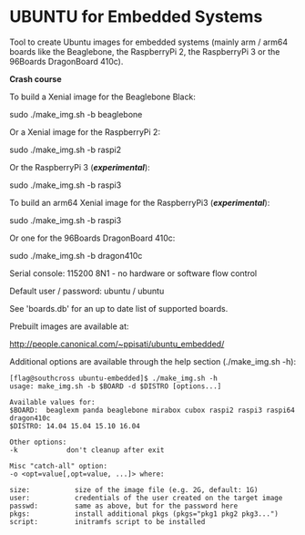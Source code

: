 # UBUNTU for Embedded Systems

Tool to create Ubuntu images for embedded systems (mainly arm / arm64 boards
like the Beaglebone, the RaspberryPi 2, the RaspberryPi 3 or the 96Boards
DragonBoard 410c).

**Crash course**

To build a Xenial image for the Beaglebone Black:

sudo ./make_img.sh -b beaglebone

Or a Xenial image for the RaspberryPi 2:

sudo ./make_img.sh -b raspi2

Or the RaspberryPi 3 (**_experimental_**):

sudo ./make_img.sh -b raspi3

To build an arm64 Xenial image for the RaspberryPi3 (**_experimental_**):

sudo ./make_img.sh -b raspi3

Or one for the 96Boards DragonBoard 410c:

sudo ./make_img.sh -b dragon410c

Serial console: 115200 8N1 - no hardware or software flow control 

Default user / password: ubuntu / ubuntu

See 'boards.db' for an up to date list of supported boards.

Prebuilt images are available at:

http://people.canonical.com/~ppisati/ubuntu_embedded/

Additional options are available through the help section (./make_img.sh -h):

```
[flag@southcross ubuntu-embedded]$ ./make_img.sh -h
usage: make_img.sh -b $BOARD -d $DISTRO [options...]

Available values for:
$BOARD:  beaglexm panda beaglebone mirabox cubox raspi2 raspi3 raspi64 dragon410c
$DISTRO: 14.04 15.04 15.10 16.04

Other options:
-k            don't cleanup after exit

Misc "catch-all" option:
-o <opt=value[,opt=value, ...]> where:

size:			size of the image file (e.g. 2G, default: 1G)
user:			credentials of the user created on the target image
passwd:			same as above, but for the password here
pkgs:			install additional pkgs (pkgs="pkg1 pkg2 pkg3...")
script:			initramfs script to be installed
```

